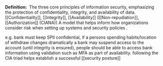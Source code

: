 **Definition:** 
 The three core principles of information security, emphasizing the protection of confidentiality, integrity, and availability of data.
[[Confidentiality]], [[Integrity]], [[Availability]] ([[Non-repudiation]], [[Authorization]] (CIANA))
A model that helps inform how organizations consider risk when setting up systems and security policies .

e.g. bank must keep SPII confidential, if a persons spending habits/location of withdraw changes dramatically a bank may suspend access to the account (until integrity is ensured), people should be able to access bank information using validation such as MFA as part of availability.
following the CIA triad helps establish a successful [[security posture]]
